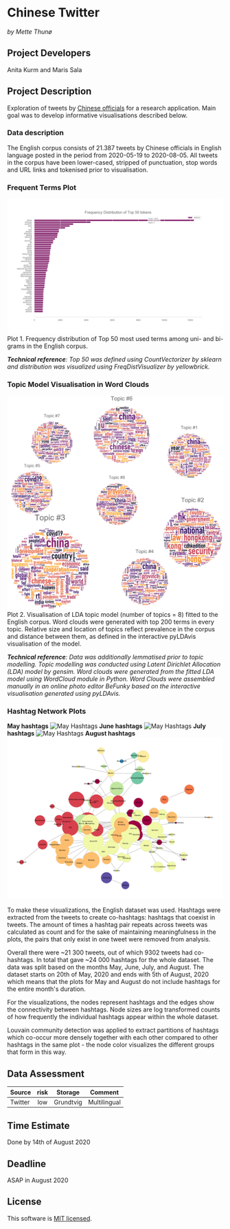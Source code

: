 # Chinese Twitter
_by Mette Thunø_

## Project Developers
Anita Kurm and Maris Sala 

## Project Description
Exploration of tweets by [Chinese officials](https://docs.google.com/document/d/1q4XxcWuYIAu-DRc45zEbbE_Ybq5-jxRz/edit#heading=h.gjdgxs) for a research application. Main goal was to develop informative visualisations described below.

### Data description
The English corpus consists of 21.387 tweets by Chinese officials in English language posted in the period from 2020-05-19 to 2020-08-05. All tweets in the corpus have been lower-cased, stripped of punctuation, stop words and URL links and tokenised prior to visualisation.

### Frequent Terms Plot
![Frequent Terms Plot](plots/english/top50.png)
Plot 1. Frequency distribution of Top 50 most used terms among uni- and bi-grams in the English corpus. 

***Technical reference**: Top 50 was defined using CountVectorizer by sklearn and distribution was visualized using FreqDistVisualizer by yellowbrick.*


### Topic Model Visualisation in Word Clouds
![Topic Model Plot](plots/english/english_topics_sorted.png)
Plot 2. Visualisation of LDA topic model (number of topics = 8) fitted to the English corpus. Word clouds were generated with top 200 terms in every topic. Relative size and location of topics reflect prevalence in the corpus and distance between them, as defined in the interactive pyLDAvis visualisation of the model.

***Technical reference**: Data was additionally lemmatised prior to topic modelling. Topic modelling was conducted using Latent Dirichlet Allocation (LDA) model by gensim. Word clouds were generated from the fitted LDA model using WordCloud module in Python. Word Clouds were assembled manually in an online photo editor BeFunky based on the interactive visualisation generated using pyLDAvis.*


### Hashtag Network Plots
**May hashtags**
![May Hashtags](plots/english/chinese_may.png)
**June hashtags**
![May Hashtags](plots/english/chinese_june.png)
**July hashtags**
![May Hashtags](plots/english/chinese_july.png)
**August hashtags**
![May Hashtags](plots/english/chinese_august.png)

To make these visualizations, the English dataset was used. Hashtags were extracted from the tweets to create co-hashtags: hashtags that coexist in tweets. The amount of times a hashtag pair repeats across tweets was calculated as count and for the sake of maintaining meaningfulness in the plots, the pairs that only exist in one tweet were removed from analysis.

Overall there were ~21 300 tweets, out of which 9302 tweets had co-hashtags. In total that gave ~24 000 hashtags for the whole dataset. The data was split based on the months May, June, July, and August. The dataset starts on 20th of May, 2020 and ends with 5th of August, 2020 which means that the plots for May and August do not include hashtags for the entire month's duration.

For the visualizations, the nodes represent hashtags and the edges show the connectivity between hashtags. Node sizes are log transformed counts of how frequently the individual hashtags appear within the whole dataset.


Louvain community detection was applied to extract partitions of hashtags which co-occur more densely together with each other compared to other hashtags in the same plot - the node color visualizes the different groups that form in this way.


## Data Assessment ##
| Source | risk | Storage | Comment|
| --- |:---:|---|---|
|Twitter|low|Grundtvig| Multilingual|

## Time Estimate ##
Done by 14th of August 2020

## Deadline ##
ASAP in August 2020

## License ##
This software is [MIT licensed](./LICENSE.txt).
